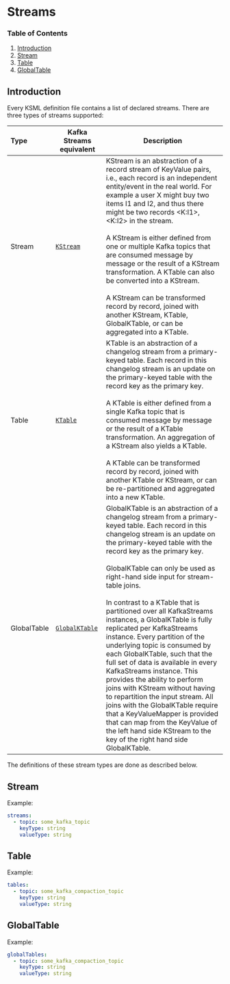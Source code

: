 # Streams

### Table of Contents
1. [Introduction](#introduction)
2. [Stream](#stream)
3. [Table](#table)
4. [GlobalTable](#globaltable)

## Introduction

Every KSML definition file contains a list of declared streams. There are three types of streams supported:

|Type|Kafka Streams equivalent|Description|
|:----|----|----|
|Stream|[`KStream`](https://kafka.apache.org/27/javadoc/org/apache/kafka/streams/kstream/KStream.html)|KStream is an abstraction of a record stream of KeyValue pairs, i.e., each record is an independent entity/event in the real world. For example a user X might buy two items I1 and I2, and thus there might be two records <K:I1>, <K:I2> in the stream.<br/><br/>A KStream is either defined from one or multiple Kafka topics that are consumed message by message or the result of a KStream transformation. A KTable can also be converted into a KStream.<br/><br/>A KStream can be transformed record by record, joined with another KStream, KTable, GlobalKTable, or can be aggregated into a KTable.
|Table|[`KTable`](https://kafka.apache.org/27/javadoc/org/apache/kafka/streams/kstream/KTable.html)|KTable is an abstraction of a changelog stream from a primary-keyed table. Each record in this changelog stream is an update on the primary-keyed table with the record key as the primary key.<br/><br/>A KTable is either defined from a single Kafka topic that is consumed message by message or the result of a KTable transformation. An aggregation of a KStream also yields a KTable.<br/><br/>A KTable can be transformed record by record, joined with another KTable or KStream, or can be re-partitioned and aggregated into a new KTable.
|GlobalTable|[`GlobalKTable`](link:https://kafka.apache.org/27/javadoc/org/apache/kafka/streams/kstream/GlobalKTable.html)|GlobalKTable is an abstraction of a changelog stream from a primary-keyed table. Each record in this changelog stream is an update on the primary-keyed table with the record key as the primary key.<br/><br/>GlobalKTable can only be used as right-hand side input for stream-table joins.<br/><br/>In contrast to a KTable that is partitioned over all KafkaStreams instances, a GlobalKTable is fully replicated per KafkaStreams instance. Every partition of the underlying topic is consumed by each GlobalKTable, such that the full set of data is available in every KafkaStreams instance. This provides the ability to perform joins with KStream without having to repartition the input stream. All joins with the GlobalKTable require that a KeyValueMapper is provided that can map from the KeyValue of the left hand side KStream to the key of the right hand side GlobalKTable.

The definitions of these stream types are done as described below.

## Stream

Example:

```yaml
streams:
  - topic: some_kafka_topic
    keyType: string
    valueType: string
```

## Table

Example:

```yaml
tables:
  - topic: some_kafka_compaction_topic
    keyType: string
    valueType: string
```

## GlobalTable

Example:

```yaml
globalTables:
  - topic: some_kafka_compaction_topic
    keyType: string
    valueType: string
```
